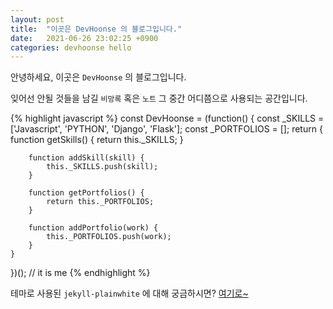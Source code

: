 ```yaml
---
layout: post
title:  "이곳은 DevHoonse 의 블로그입니다."
date:   2021-06-26 23:02:25 +0900
categories: devhoonse hello
---
```

안녕하세요, 이곳은 `DevHoonse` 의 블로그입니다.

잊어선 안될 것들을 남길 `비망록` 혹은 `노트` 그 중간 어디쯤으로 사용되는 공간입니다.


{% highlight javascript %}
const DevHoonse = (function() {
    const _SKILLS = ['Javascript', 'PYTHON', 'Django', 'Flask'];
    const _PORTFOLIOS = [];
    return {
        function getSkills() {
            return this._SKILLS;
        }

        function addSkill(skill) {
            this._SKILLS.push(skill);
        }

        function getPortfolios() {
            return this._PORTFOLIOS;
        }

        function addPortfolio(work) {
            this._PORTFOLIOS.push(work);
        }
    }
})();
// it is me
{% endhighlight %}

테마로 사용된 `jekyll-plainwhite` 에 대해 궁금하시면? [여기로~][jekyll-plainwhite]

[jekyll-plainwhite]: https://github.com/samarsault/plainwhite-jekyll
